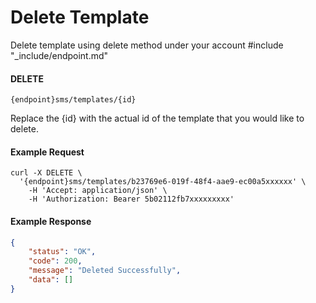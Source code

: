 # Delete Template

Delete template using delete method under your account
#include "_include/endpoint.md"

#### DELETE

```
{endpoint}sms/templates/{id}
```

Replace the {id} with the actual id of the template that you would like to delete.

#### Example Request

```
curl -X DELETE \
  '{endpoint}sms/templates/b23769e6-019f-48f4-aae9-ec00a5xxxxxx' \
    -H 'Accept: application/json' \
    -H 'Authorization: Bearer 5b02112fb7xxxxxxxxx'
```

#### Example Response

```json
{
    "status": "OK",
    "code": 200,
    "message": "Deleted Successfully",
    "data": []
}
```

